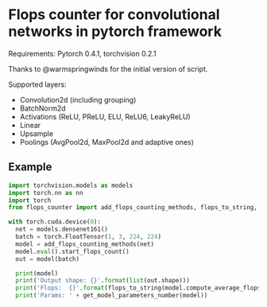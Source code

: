 # Flops counter for convolutional networks in pytorch framework

Requirements: Pytorch 0.4.1, torchvision 0.2.1

Thanks to @warmspringwinds for the initial version of script.

Supported layers:
- Convolution2d (including grouping)
- BatchNorm2d
- Activations (ReLU, PReLU, ELU, ReLU6, LeakyReLU)
- Linear
- Upsample
- Poolings (AvgPool2d, MaxPool2d and adaptive ones)

## Example
```python
import torchvision.models as models
import torch.nn as nn
import torch
from flops_counter import add_flops_counting_methods, flops_to_string, get_model_parameters_number

with torch.cuda.device(0):
  net = models.densenet161()
  batch = torch.FloatTensor(1, 3, 224, 224)
  model = add_flops_counting_methods(net)
  model.eval().start_flops_count()
  out = model(batch)

  print(model)
  print('Output shape: {}'.format(list(out.shape)))
  print('Flops:  {}'.format(flops_to_string(model.compute_average_flops_cost())))
  print('Params: ' + get_model_parameters_number(model))
```

